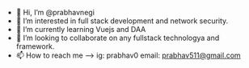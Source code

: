 - 👋 Hi, I’m @prabhavnegi
- 👀 I’m interested in full stack development and network security.
- 🌱 I’m currently learning Vuejs and DAA
- 💞️ I’m looking to collaborate on any fullstack technologya and framework.
- 📫 How to reach me --> ig: prabhav0 email: prabhav511@gmail.com

<!---
prabhavnegi/prabhavnegi is a ✨ special ✨ repository because its `README.md` (this file) appears on your GitHub profile.
You can click the Preview link to take a look at your changes.
--->
